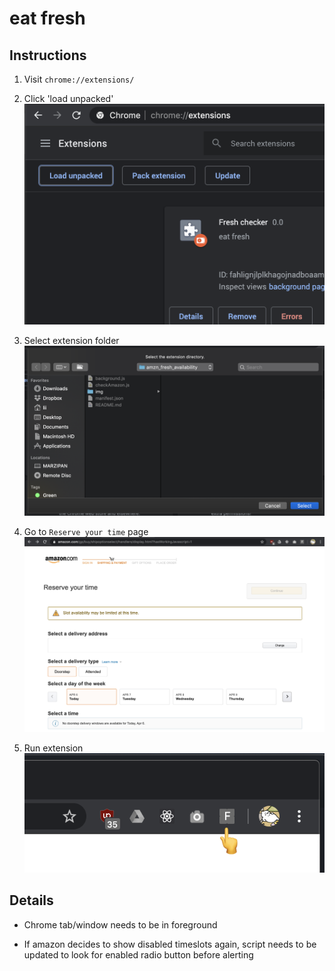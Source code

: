 # eat fresh

## Instructions

1. Visit `chrome://extensions/`

1. Click 'load unpacked'
![img1](/img/img1.png "img1")

1. Select extension folder
![img2](/img/img2.png "img2")

1. Go to `Reserve your time` page
![img3](/img/img3.png "img3")

1. Run extension
![img4](/img/img4.png "img4")

## Details

* Chrome tab/window needs to be in foreground

* If amazon decides to show disabled timeslots again, script needs to be updated to look for enabled radio button before alerting
